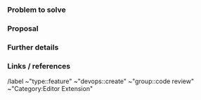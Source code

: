 <!---
Please read this!

Before opening a new issue, make sure to search for keywords in the issues
filtered by the "feature" label:

- https://gitlab.com/gitlab-org/editor-extensions/gitlab.vim/-/issues?label_name%5B%5D=type%3A%3Afeature

and verify the issue you're about to submit isn't a duplicate.
--->

### Problem to solve

<!-- What problem do we solve? Try to define the who/what/why of the opportunity as a user story. For example, "As a (who), I want (what), so I can (why/value)." -->

### Proposal

<!-- How are we going to solve the problem? -->

### Further details

<!-- Include examples, use cases, benefits, goals, or any other details that will help us understand the problem better. -->

### Links / references

/label ~"type::feature" ~"devops::create" ~"group::code review" ~"Category:Editor Extension"
